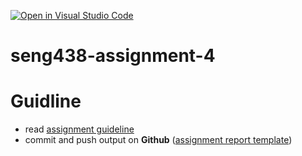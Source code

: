 [![Open in Visual Studio Code](https://classroom.github.com/assets/open-in-vscode-718a45dd9cf7e7f842a935f5ebbe5719a5e09af4491e668f4dbf3b35d5cca122.svg)](https://classroom.github.com/online_ide?assignment_repo_id=14328258&assignment_repo_type=AssignmentRepo)
# seng438-assignment-4

# Guidline

- read [assignment guideline](seng438-a4.md)
- commit and push output on **Github** ([assignment report template](./seng438-a4-team_number.md))
